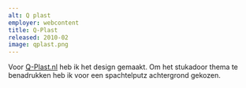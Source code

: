 ```yaml
---
alt: Q plast
employer: webcontent
title: Q-Plast
released: 2010-02
image: qplast.png
---
```


Voor [Q-Plast.nl](http://www.q-plast.nl/) heb ik het design gemaakt.
Om het stukadoor thema te benadrukken heb ik voor een spachtelputz achtergrond gekozen.
